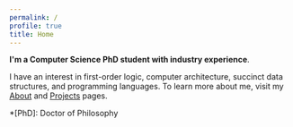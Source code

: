 ```yaml
---
permalink: /
profile: true
title: Home
---
```


**I'm a Computer Science PhD student with industry experience**. 

I have an interest in first-order logic, computer architecture, succinct data structures, and programming languages. To learn more about me, visit my [About]({{site.baseurl}}/about) and [Projects]({{site.baseurl}}/projects) pages.

*[PhD]: Doctor of Philosophy